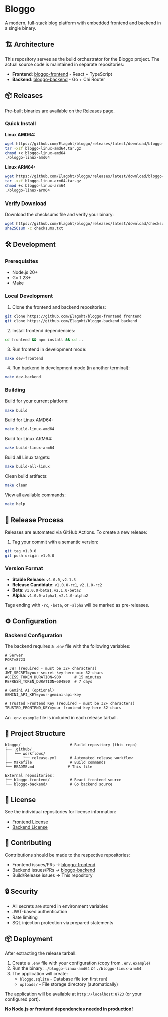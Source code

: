 # Bloggo

A modern, full-stack blog platform with embedded frontend and backend in a single binary.

## 🏗️ Architecture

This repository serves as the build orchestrator for the Bloggo project. The actual source code is maintained in separate repositories:

- **Frontend**: [bloggo-frontend](https://github.com/Elagoht/bloggo-frontend) - React + TypeScript
- **Backend**: [bloggo-backend](https://github.com/Elagoht/bloggo-backend) - Go + Chi Router

## 📦 Releases

Pre-built binaries are available on the [Releases](https://github.com/Elagoht/bloggo/releases) page.

### Quick Install

**Linux AMD64:**
```bash
wget https://github.com/Elagoht/bloggo/releases/latest/download/bloggo-linux-amd64.tar.gz
tar -xzf bloggo-linux-amd64.tar.gz
chmod +x bloggo-linux-amd64
./bloggo-linux-amd64
```

**Linux ARM64:**
```bash
wget https://github.com/Elagoht/bloggo/releases/latest/download/bloggo-linux-arm64.tar.gz
tar -xzf bloggo-linux-arm64.tar.gz
chmod +x bloggo-linux-arm64
./bloggo-linux-arm64
```

### Verify Download

Download the checksums file and verify your binary:
```bash
wget https://github.com/Elagoht/bloggo/releases/latest/download/checksums.txt
sha256sum -c checksums.txt
```

## 🛠️ Development

### Prerequisites

- Node.js 20+
- Go 1.23+
- Make

### Local Development

1. Clone the frontend and backend repositories:
```bash
git clone https://github.com/Elagoht/bloggo-frontend frontend
git clone https://github.com/Elagoht/bloggo-backend backend
```

2. Install frontend dependencies:
```bash
cd frontend && npm install && cd ..
```

3. Run frontend in development mode:
```bash
make dev-frontend
```

4. Run backend in development mode (in another terminal):
```bash
make dev-backend
```

### Building

Build for your current platform:
```bash
make build
```

Build for Linux AMD64:
```bash
make build-linux-amd64
```

Build for Linux ARM64:
```bash
make build-linux-arm64
```

Build all Linux targets:
```bash
make build-all-linux
```

Clean build artifacts:
```bash
make clean
```

View all available commands:
```bash
make help
```

## 🚀 Release Process

Releases are automated via GitHub Actions. To create a new release:

1. Tag your commit with a semantic version:
```bash
git tag v1.0.0
git push origin v1.0.0
```

### Version Format

- **Stable Release**: `v1.0.0`, `v2.1.3`
- **Release Candidate**: `v1.0.0-rc1`, `v2.1.0-rc2`
- **Beta**: `v1.0.0-beta1`, `v2.1.0-beta2`
- **Alpha**: `v1.0.0-alpha1`, `v2.1.0-alpha2`

Tags ending with `-rc`, `-beta`, or `-alpha` will be marked as pre-releases.

## ⚙️ Configuration

### Backend Configuration

The backend requires a `.env` file with the following variables:

```env
# Server
PORT=8723

# JWT (required - must be 32+ characters)
JWT_SECRET=your-secret-key-here-min-32-chars
ACCESS_TOKEN_DURATION=900      # 15 minutes
REFRESH_TOKEN_DURATION=604800  # 7 days

# Gemini AI (optional)
GEMINI_API_KEY=your-gemini-api-key

# Trusted Frontend Key (required - must be 32+ characters)
TRUSTED_FRONTEND_KEY=your-frontend-key-here-32-chars
```

An `.env.example` file is included in each release tarball.

## 📂 Project Structure

```
bloggo/                      # Build repository (this repo)
├── .github/
│   └── workflows/
│       └── release.yml      # Automated release workflow
├── Makefile                 # Build commands
└── README.md               # This file

External repositories:
├── bloggo-frontend/         # React frontend source
└── bloggo-backend/          # Go backend source
```

## 📝 License

See the individual repositories for license information:
- [Frontend License](https://github.com/Elagoht/bloggo-frontend/blob/main/LICENSE)
- [Backend License](https://github.com/Elagoht/bloggo-backend/blob/main/LICENSE)

## 🤝 Contributing

Contributions should be made to the respective repositories:
- Frontend issues/PRs → [bloggo-frontend](https://github.com/Elagoht/bloggo-frontend)
- Backend issues/PRs → [bloggo-backend](https://github.com/Elagoht/bloggo-backend)
- Build/Release issues → This repository

## 🔒 Security

- All secrets are stored in environment variables
- JWT-based authentication
- Rate limiting
- SQL injection protection via prepared statements

## 📦 Deployment

After extracting the release tarball:

1. Create a `.env` file with your configuration (copy from `.env.example`)
2. Run the binary: `./bloggo-linux-amd64` or `./bloggo-linux-arm64`
3. The application will create:
   - `bloggo.sqlite` - Database file (on first run)
   - `uploads/` - File storage directory (automatically)

The application will be available at `http://localhost:8723` (or your configured port).

**No Node.js or frontend dependencies needed in production!**
